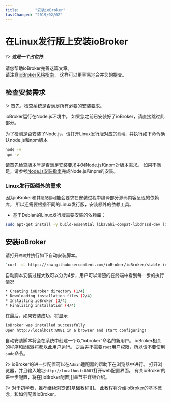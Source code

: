 ```yaml
---
title:       "安装ioBroker"
lastChanged: "2019/02/02"
---
```


# 在Linux发行版上安装ioBroker

?> ***这是一个占位符***.
   <br><br>
   请您帮助ioBroker完善这篇文章。  
   请注意[ioBroker风格指南][]，
   这样可以更容易地合并您的提交。

## 检查安装需求

!> 首先，检查系统是否满足所有必要的[安装要求][]。

ioBroker运行在Node.js环境中。
如果您之前已安装好了ioBroker，请直接跳过此部分。

为了检测是否安装了Node.js，请打开Linux发行版对应的`终端`，并执行如下命令确认node.js和npm版本

~~~bash
node -v
npm -v
~~~

请首先检查版本号是否满足[安装要求][]中对Node.js和npm对版本需求。
如果不满足，请参考[Node.js安装指南][]完成Node.js和npm的安装。

### Linux发行版额外的需求

因为ioBroker和其`适配器`可能会要求在安装过程中编译部分源码内容呈现的依赖库，
所以还需要根据不同的Linux发行版，安装额外的依赖工具。

* 基于Debian的Linux发行版需要安装的依赖库：

~~~bash
sudo apt-get install -y build-essential libavahi-compat-libdnssd-dev libudev-dev libpam0g-dev
~~~

## 安装ioBroker
请打开`终端`并执行如下自动安装脚本。

~~~bash
`curl -sL https://raw.githubusercontent.com/ioBroker/ioBroker/stable-installer/installer.sh | bash -`
~~~

自动脚本安装过程大致可以分为4步，用户可以清楚的在终端中看到每一步的执行情况

~~~bash
* Creating ioBroker directory (1/4)
* Downloading installation files (2/4)
* Installing ioBroker (3/4)
* Finalizing installation (4/4)
~~~

在最后，如果安装成功，将显示

~~~bash
ioBroker was installed successfully
Open http://localhost:8081 in a browser and start configuring!
~~~

自动安装脚本将会在系统中创建一个以“iobroker”命名的新用户。
ioBroker相关的程序和`适配器`将都以此用户运行。
之后并不需要`root`用户权限，所以请不要使用`sudo`命令。

?> ioBroker的进一步配置可以在`Admin`适配器的帮助下在浏览器中进行。
   打开浏览器，并且输入地址`http://localhost:8081`打开web配置界面。
   有关ioBroker的进一步配置，将在[ioBroker配置][]章节中详细介绍。

?> 对于初学者，推荐继续浏览该[基础教程][]。
   此教程将介绍ioBroker的基本概念，和如何配置ioBroker。

[ioBroker风格指南]: _zh-cn/community/styleguidedoc
[安装要求]: _zh-cn/install/requirements
[Node.js安装指南]: _zh-cn/install/nodejs
